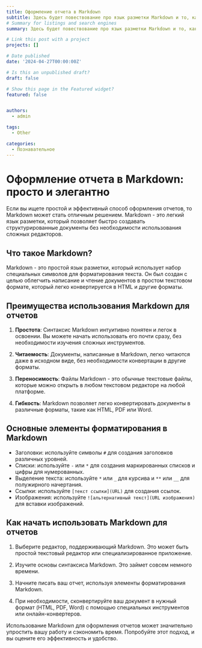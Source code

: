 ```yaml
---
title: Оформление отчета в Markdown
subtitle: Здесь будет повествование про язык разметки Markdown и то, как им пользоваться.
# Summary for listings and search engines
summary: Здесь будет повествование про язык разметки Markdown и то, как им пользоваться.

# Link this post with a project
projects: []

# Date published
date: '2024-04-27T00:00:00Z'

# Is this an unpublished draft?
draft: false

# Show this page in the Featured widget?
featured: false


authors:
  - admin

tags:
  - Other

categories:
  - Познавательное
---
```


# Оформление отчета в Markdown: просто и элегантно

Если вы ищете простой и эффективный способ оформления отчетов, то Markdown может стать отличным решением. Markdown - это легкий язык разметки, который позволяет быстро создавать структурированные документы без необходимости использования сложных редакторов.

## Что такое Markdown?

Markdown - это простой язык разметки, который использует набор специальных символов для форматирования текста. Он был создан с целью облегчить написание и чтение документов в простом текстовом формате, который легко конвертируется в HTML и другие форматы.

## Преимущества использования Markdown для отчетов

1. **Простота**: Синтаксис Markdown интуитивно понятен и легок в освоении. Вы можете начать использовать его почти сразу, без необходимости изучения сложных инструментов.

2. **Читаемость**: Документы, написанные в Markdown, легко читаются даже в исходном виде, без необходимости конвертации в другие форматы.

3. **Переносимость**: Файлы Markdown - это обычные текстовые файлы, которые можно открыть в любом текстовом редакторе на любой платформе.

4. **Гибкость**: Markdown позволяет легко конвертировать документы в различные форматы, такие как HTML, PDF или Word.

## Основные элементы форматирования в Markdown

- Заголовки: используйте символы `#` для создания заголовков различных уровней.
- Списки: используйте `-` или `*` для создания маркированных списков и цифры для нумерованных.
- Выделение текста: используйте `*` или `_` для курсива и `**` или `__` для полужирного начертания.
- Ссылки: используйте `[текст ссылки](URL)` для создания ссылок.
- Изображения: используйте `![альтернативный текст](URL изображения)` для вставки изображений.

## Как начать использовать Markdown для отчетов

1. Выберите редактор, поддерживающий Markdown. Это может быть простой текстовый редактор или специализированное приложение.

2. Изучите основы синтаксиса Markdown. Это займет совсем немного времени.

3. Начните писать ваш отчет, используя элементы форматирования Markdown.

4. При необходимости, сконвертируйте ваш документ в нужный формат (HTML, PDF, Word) с помощью специальных инструментов или онлайн-конвертеров.

Использование Markdown для оформления отчетов может значительно упростить вашу работу и сэкономить время. Попробуйте этот подход, и вы оцените его эффективность и удобство.
